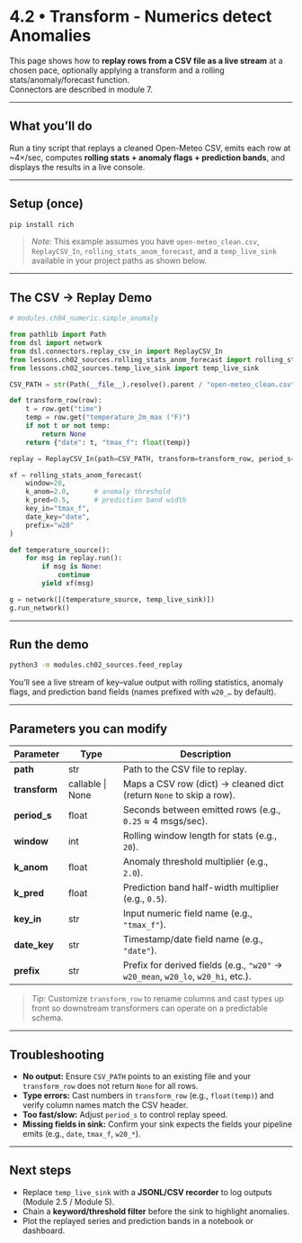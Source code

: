 # 4.2 • Transform - Numerics detect Anomalies

This page shows how to **replay rows from a CSV file as a live stream** at a chosen pace, optionally applying a transform and a rolling stats/anomaly/forecast function.  
Connectors are described in module 7.

---

## What you’ll do
Run a tiny script that replays a cleaned Open-Meteo CSV, emits each row at ~4×/sec, computes **rolling stats + anomaly flags + prediction bands**, and displays the results in a live console.

---

## Setup (once)
```bash
pip install rich
```
> _Note:_ This example assumes you have `open-meteo_clean.csv`, `ReplayCSV_In`, `rolling_stats_anom_forecast`, and a `temp_live_sink` available in your project paths as shown below.

---

## The CSV → Replay Demo

```python
# modules.ch04_numeric.simple_anomaly

from pathlib import Path
from dsl import network
from dsl.connectors.replay_csv_in import ReplayCSV_In
from lessons.ch02_sources.rolling_stats_anom_forecast import rolling_stats_anom_forecast
from lessons.ch02_sources.temp_live_sink import temp_live_sink

CSV_PATH = str(Path(__file__).resolve().parent / "open-meteo_clean.csv")

def transform_row(row):
    t = row.get("time")
    temp = row.get("temperature_2m_max (°F)")
    if not t or not temp:
        return None
    return {"date": t, "tmax_f": float(temp)}

replay = ReplayCSV_In(path=CSV_PATH, transform=transform_row, period_s=0.25)

xf = rolling_stats_anom_forecast(
    window=20,
    k_anom=2.0,      # anomaly threshold
    k_pred=0.5,      # prediction band width
    key_in="tmax_f",
    date_key="date",
    prefix="w20"
)

def temperature_source():
    for msg in replay.run():
        if msg is None:
            continue
        yield xf(msg)

g = network([(temperature_source, temp_live_sink)])
g.run_network()
```

---

## Run the demo
```bash
python3 -m modules.ch02_sources.feed_replay
```

You’ll see a live stream of key–value output with rolling statistics, anomaly flags, and prediction band fields (names prefixed with `w20_…` by default).

---

## Parameters you can modify

| Parameter | Type | Description |
|-----------|------|-------------|
| **path** | str | Path to the CSV file to replay. |
| **transform** | callable \| None | Maps a CSV row (dict) → cleaned dict (return `None` to skip a row). |
| **period_s** | float | Seconds between emitted rows (e.g., `0.25` ≈ 4 msgs/sec). |
| **window** | int | Rolling window length for stats (e.g., `20`). |
| **k_anom** | float | Anomaly threshold multiplier (e.g., `2.0`). |
| **k_pred** | float | Prediction band half-width multiplier (e.g., `0.5`). |
| **key_in** | str | Input numeric field name (e.g., `"tmax_f"`). |
| **date_key** | str | Timestamp/date field name (e.g., `"date"`). |
| **prefix** | str | Prefix for derived fields (e.g., `"w20"` → `w20_mean`, `w20_lo`, `w20_hi`, etc.). |

> _Tip:_ Customize `transform_row` to rename columns and cast types up front so downstream transformers can operate on a predictable schema.

---

## Troubleshooting

- **No output:** Ensure `CSV_PATH` points to an existing file and your `transform_row` does not return `None` for all rows.  
- **Type errors:** Cast numbers in `transform_row` (e.g., `float(temp)`) and verify column names match the CSV header.  
- **Too fast/slow:** Adjust `period_s` to control replay speed.  
- **Missing fields in sink:** Confirm your sink expects the fields your pipeline emits (e.g., `date`, `tmax_f`, `w20_*`).  

---

## Next steps
- Replace `temp_live_sink` with a **JSONL/CSV recorder** to log outputs (Module 2.5 / Module 5).  
- Chain a **keyword/threshold filter** before the sink to highlight anomalies.  
- Plot the replayed series and prediction bands in a notebook or dashboard.

